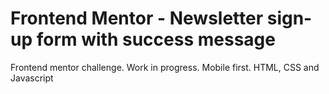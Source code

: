 # Frontend Mentor - Newsletter sign-up form with success message

Frontend mentor challenge. Work in progress. 
Mobile first.
HTML, CSS and Javascript
